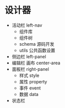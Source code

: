 # 设计器

- 活动栏 left-nav
  - 组件库
  - 组件树
  - schema 源码开发
  - utils 公共函数设置
- 侧边栏 left-panel
- 编辑栏 画布 center-area
- 面板栏 right-panel
  - 样式 style
  - 属性 property
  - 事件 event
  - 数据 data
- 状态栏
